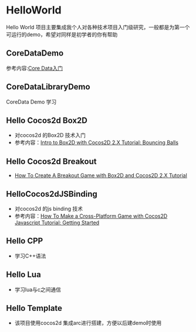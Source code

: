 HelloWorld
==========

Hello World 项目主要集成我个人对各种技术项目入门级研究，一般都是为第一个可运行的demo，希望对同样是初学者的你有帮助

CoreDataDemo
-----------------------------
参考内容:[Core Data入门][4]

CoreDataLibraryDemo
-----------------------------
CoreData Demo 学习

Hello Cocos2d Box2D
-----------------------------

  * 对cocos2d 的Box2D 技术入门
  * 参考内容：[Intro to Box2D with Cocos2D 2.X Tutorial: Bouncing Balls][2]

Hello Cocos2d Breakout
-----------------------------

  * [How To Create A Breakout Game with Box2D and Cocos2D 2.X Tutorial][3]

HelloCocos2dJSBinding
-----------------------------

  * 对cocos2d 的js binding 技术
  * 参考内容：[How To Make a Cross-Platform Game with Cocos2D Javascript Tutorial: Getting Started][1]

Hello CPP
-----------------------------
  * 学习C++语法

Hello Lua
-----------------------------
  * 学习lua与c之间通信
  
Hello Template
-----------------------------
  * 该项目使用cocos2d 集成arc进行搭建，方便以后建demo时使用
  


[1]:http://www.raywenderlich.com/32970/how-to-make-a-cross-platform-game-with-cocos2d-javascript-tutorial-getting-started?utm_source=feedburner&utm_medium=feed&utm_campaign=Feed%3A+RayWenderlich+%28Ray+Wenderlich+%7C+iPhone+Developer+and+Gamer%29
[2]:http://www.raywenderlich.com/28602/intro-to-box2d-with-cocos2d-2-x-tutorial-bouncing-balls
[3]:http://www.raywenderlich.com/28604/how-to-create-a-breakout-game-with-box2d-and-cocos2d-2-x-tutorial-part-1
[4]:http://blog.csdn.net/q199109106q/article/details/8563438

